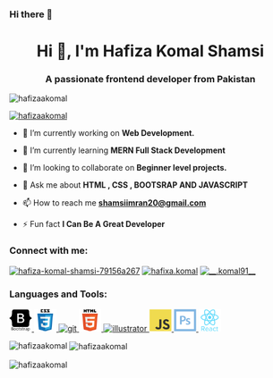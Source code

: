 ### Hi there 👋
<h1 align="center">Hi 👋, I'm Hafiza Komal Shamsi</h1>
<h3 align="center">A passionate frontend developer from Pakistan</h3>

<p align="left"> <img src="https://komarev.com/ghpvc/?username=hafizaakomal&label=Profile%20views&color=0e75b6&style=flat" alt="hafizaakomal" /> </p>

<p align="left"> <a href="https://github.com/ryo-ma/github-profile-trophy"><img src="https://github-profile-trophy.vercel.app/?username=hafizaakomal" alt="hafizaakomal" /></a> </p>

- 🔭 I’m currently working on **Web Development.**

- 🌱 I’m currently learning **MERN Full Stack Development**

- 👯 I’m looking to collaborate on **Beginner level projects.**

- 💬 Ask me about **HTML , CSS , BOOTSRAP AND JAVASCRIPT**

- 📫 How to reach me **shamsiimran20@gmail.com**

- ⚡ Fun fact **I Can Be A Great Developer**

<h3 align="left">Connect with me:</h3>
<p align="left">
<a href="https://linkedin.com/in/hafiza-komal-shamsi-79156a267" target="blank"><img align="center" src="https://raw.githubusercontent.com/rahuldkjain/github-profile-readme-generator/master/src/images/icons/Social/linked-in-alt.svg" alt="hafiza-komal-shamsi-79156a267" height="30" width="40" /></a>
<a href="https://fb.com/hafixa.komal" target="blank"><img align="center" src="https://raw.githubusercontent.com/rahuldkjain/github-profile-readme-generator/master/src/images/icons/Social/facebook.svg" alt="hafixa.komal" height="30" width="40" /></a>
<a href="https://instagram.com/__.komal91__" target="blank"><img align="center" src="https://raw.githubusercontent.com/rahuldkjain/github-profile-readme-generator/master/src/images/icons/Social/instagram.svg" alt="__.komal91__" height="30" width="40" /></a>
</p>

<h3 align="left">Languages and Tools:</h3>
<p align="left"> <a href="https://getbootstrap.com" target="_blank" rel="noreferrer"> <img src="https://raw.githubusercontent.com/devicons/devicon/master/icons/bootstrap/bootstrap-plain-wordmark.svg" alt="bootstrap" width="40" height="40"/> </a> <a href="https://www.w3schools.com/css/" target="_blank" rel="noreferrer"> <img src="https://raw.githubusercontent.com/devicons/devicon/master/icons/css3/css3-original-wordmark.svg" alt="css3" width="40" height="40"/> </a> <a href="https://git-scm.com/" target="_blank" rel="noreferrer"> <img src="https://www.vectorlogo.zone/logos/git-scm/git-scm-icon.svg" alt="git" width="40" height="40"/> </a> <a href="https://www.w3.org/html/" target="_blank" rel="noreferrer"> <img src="https://raw.githubusercontent.com/devicons/devicon/master/icons/html5/html5-original-wordmark.svg" alt="html5" width="40" height="40"/> </a> <a href="https://www.adobe.com/in/products/illustrator.html" target="_blank" rel="noreferrer"> <img src="https://www.vectorlogo.zone/logos/adobe_illustrator/adobe_illustrator-icon.svg" alt="illustrator" width="40" height="40"/> </a> <a href="https://developer.mozilla.org/en-US/docs/Web/JavaScript" target="_blank" rel="noreferrer"> <img src="https://raw.githubusercontent.com/devicons/devicon/master/icons/javascript/javascript-original.svg" alt="javascript" width="40" height="40"/> </a> <a href="https://www.photoshop.com/en" target="_blank" rel="noreferrer"> <img src="https://raw.githubusercontent.com/devicons/devicon/master/icons/photoshop/photoshop-line.svg" alt="photoshop" width="40" height="40"/> </a> <a href="https://reactjs.org/" target="_blank" rel="noreferrer"> <img src="https://raw.githubusercontent.com/devicons/devicon/master/icons/react/react-original-wordmark.svg" alt="react" width="40" height="40"/> </a> </p>

<p><img align="left" src="https://github-readme-stats.vercel.app/api/top-langs?username=hafizaakomal&show_icons=true&locale=en&layout=compact" alt="hafizaakomal" /></p>

<p>&nbsp;<img align="center" src="https://github-readme-stats.vercel.app/api?username=hafizaakomal&show_icons=true&locale=en" alt="hafizaakomal" /></p>

<p><img align="center" src="https://github-readme-streak-stats.herokuapp.com/?user=hafizaakomal&" alt="hafizaakomal" /></p>

<!--
**HafizaaKomal/HafizaaKomal** is a ✨ _special_ ✨ repository because its `README.md` (this file) appears on your GitHub profile.

Here are some ideas to get you started:

- 🔭 I’m currently working on ...
- 🌱 I’m currently learning ...
- 👯 I’m looking to collaborate on ...
- 🤔 I’m looking for help with ...
- 💬 Ask me about ...
- 📫 How to reach me: ...
- 😄 Pronouns: ...
- ⚡ Fun fact: ...
-->
